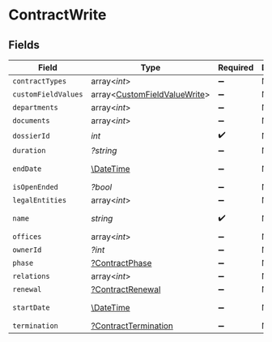 # ContractWrite


## Fields

| Field                                                                        | Type                                                                         | Required                                                                     | Description                                                                  | Example                                                                      |
| ---------------------------------------------------------------------------- | ---------------------------------------------------------------------------- | ---------------------------------------------------------------------------- | ---------------------------------------------------------------------------- | ---------------------------------------------------------------------------- |
| `contractTypes`                                                              | array<*int*>                                                                 | :heavy_minus_sign:                                                           | N/A                                                                          | 1,2                                                                          |
| `customFieldValues`                                                          | array<[CustomFieldValueWrite](../../models/shared/CustomFieldValueWrite.md)> | :heavy_minus_sign:                                                           | N/A                                                                          |                                                                              |
| `departments`                                                                | array<*int*>                                                                 | :heavy_minus_sign:                                                           | N/A                                                                          | 1,2                                                                          |
| `documents`                                                                  | array<*int*>                                                                 | :heavy_minus_sign:                                                           | N/A                                                                          | 1                                                                            |
| `dossierId`                                                                  | *int*                                                                        | :heavy_check_mark:                                                           | N/A                                                                          | 1                                                                            |
| `duration`                                                                   | *?string*                                                                    | :heavy_minus_sign:                                                           | N/A                                                                          | P1Y                                                                          |
| `endDate`                                                                    | [\DateTime](https://www.php.net/manual/en/class.datetime.php)                | :heavy_minus_sign:                                                           | N/A                                                                          | 2021-12-31                                                                   |
| `isOpenEnded`                                                                | *?bool*                                                                      | :heavy_minus_sign:                                                           | N/A                                                                          |                                                                              |
| `legalEntities`                                                              | array<*int*>                                                                 | :heavy_minus_sign:                                                           | N/A                                                                          | 1,2                                                                          |
| `name`                                                                       | *string*                                                                     | :heavy_check_mark:                                                           | N/A                                                                          | Partnership agreement                                                        |
| `offices`                                                                    | array<*int*>                                                                 | :heavy_minus_sign:                                                           | N/A                                                                          | 1,2                                                                          |
| `ownerId`                                                                    | *?int*                                                                       | :heavy_minus_sign:                                                           | N/A                                                                          | 1                                                                            |
| `phase`                                                                      | [?ContractPhase](../../models/shared/ContractPhase.md)                       | :heavy_minus_sign:                                                           | N/A                                                                          | ongoing                                                                      |
| `relations`                                                                  | array<*int*>                                                                 | :heavy_minus_sign:                                                           | N/A                                                                          | 1,2                                                                          |
| `renewal`                                                                    | [?ContractRenewal](../../models/shared/ContractRenewal.md)                   | :heavy_minus_sign:                                                           | N/A                                                                          |                                                                              |
| `startDate`                                                                  | [\DateTime](https://www.php.net/manual/en/class.datetime.php)                | :heavy_minus_sign:                                                           | N/A                                                                          | 2021-01-01                                                                   |
| `termination`                                                                | [?ContractTermination](../../models/shared/ContractTermination.md)           | :heavy_minus_sign:                                                           | N/A                                                                          |                                                                              |